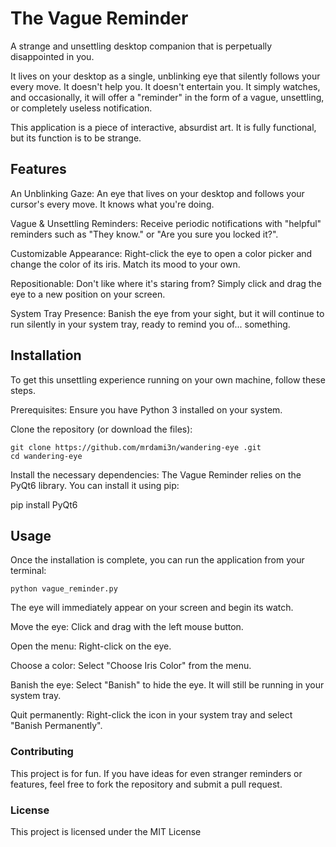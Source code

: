 # The Vague Reminder
A strange and unsettling desktop companion that is perpetually disappointed in you.

It lives on your desktop as a single, unblinking eye that silently follows your every move. It doesn't help you. It doesn't entertain you. It simply watches, and occasionally, it will offer a "reminder" in the form of a vague, unsettling, or completely useless notification.

This application is a piece of interactive, absurdist art. It is fully functional, but its function is to be strange.

## Features
An Unblinking Gaze: An eye that lives on your desktop and follows your cursor's every move. It knows what you're doing.

Vague & Unsettling Reminders: Receive periodic notifications with "helpful" reminders such as "They know." or "Are you sure you locked it?".

Customizable Appearance: Right-click the eye to open a color picker and change the color of its iris. Match its mood to your own.

Repositionable: Don't like where it's staring from? Simply click and drag the eye to a new position on your screen.

System Tray Presence: Banish the eye from your sight, but it will continue to run silently in your system tray, ready to remind you of... something.

## Installation
To get this unsettling experience running on your own machine, follow these steps.

Prerequisites: Ensure you have Python 3 installed on your system.

Clone the repository (or download the files):

```
git clone https://github.com/mrdami3n/wandering-eye .git
cd wandering-eye
```

Install the necessary dependencies:
The Vague Reminder relies on the PyQt6 library. You can install it using pip:

pip install PyQt6

## Usage
Once the installation is complete, you can run the application from your terminal:

```
python vague_reminder.py
```

The eye will immediately appear on your screen and begin its watch.

Move the eye: Click and drag with the left mouse button.

Open the menu: Right-click on the eye.

Choose a color: Select "Choose Iris Color" from the menu.

Banish the eye: Select "Banish" to hide the eye. It will still be running in your system tray.

Quit permanently: Right-click the icon in your system tray and select "Banish Permanently".

### Contributing
This project is for fun. If you have ideas for even stranger reminders or features, feel free to fork the repository and submit a pull request.

### License
This project is licensed under the MIT License
